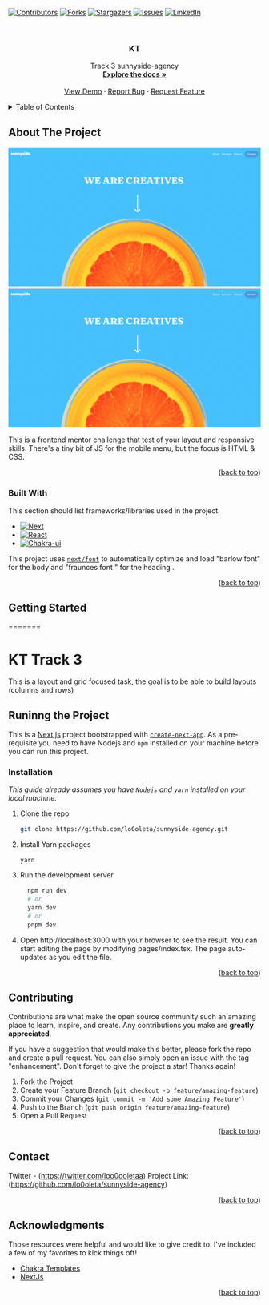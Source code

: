 <a name="readme-top"></a>

[![Contributors][contributors-shield]][contributors-url]
[![Forks][forks-shield]][forks-url]
[![Stargazers][stars-shield]][stars-url]
[![Issues][issues-shield]][issues-url]
[![LinkedIn][linkedin-shield]][linkedin-url]

<!-- PROJECT LOGO -->
<br />
<div align="center">
  <h3 align="center">KT</h3>

  <p align="center">
   Track 3 sunnyside-agency
    <br />
    <a href="https://github.com/lo0oleta/sunnyside-agency"><strong>Explore the docs »</strong></a>
    <br />
    <br />
    <a href="">View Demo</a>
    ·
    <a href="https://github.com/lo0oleta//sunnyside-agency/issues">Report Bug</a>
    ·
    <a href="https://github.com/lo0oleta//sunnyside-agency/issues">Request Feature</a>
  </p>
  
</div>

<!-- TABLE OF CONTENTS -->
<details>
  <summary>Table of Contents</summary>
  <ol>
    <li>
      <a href="#about-the-project">About The Project</a>
      <ul>
        <li><a href="#built-with">Built With</a></li>
      </ul>
    </li>
    <li>
      <a href="#getting-started">Getting Started</a>
      <ul>
        <li><a href="#prerequisites">Prerequisites</a></li>
        <li><a href="#installation">Installation</a></li>
      </ul>
    </li>
    <li><a href="#usage">Usage</a></li>
    <li><a href="#roadmap">Roadmap</a></li>
    <li><a href="#contributing">Contributing</a></li>
    <li><a href="#license">License</a></li>
    <li><a href="#contact">Contact</a></li>
    <li><a href="#acknowledgments">Acknowledgments</a></li>
  </ol>
</details>

<!-- ABOUT THE PROJECT -->

## About The Project

![](/public/screenshots/Screen%20Shot%202023-04-12%20at%208.21.32%20PM.png)
![](/public/screenshots/Screen%20Shot%202023-04-12%20at%208.21.32%20PM.png)

<!-- <img width="1696" alt="image" src="https://user-images.githubusercontent.com/8960757/230594630-42c220e3-ec5e-4121-9bde-044d8f23b701.png"> -->

This is a frontend mentor challenge that test of your layout and responsive skills. There's a tiny bit of JS for the mobile menu, but the focus is HTML & CSS.

<p align="right">(<a href="#readme-top">back to top</a>)</p>

### Built With

This section should list frameworks/libraries used in the project.

- [![Next][next.js]][next-url]
- [![React][react.js]][react-url]
- [![Chakra-ui][chakra.ui]][chakra-url]

This project uses [`next/font`](https://nextjs.org/docs/basic-features/font-optimization) to automatically optimize and load "barlow font" for the body and "fraunces font " for the heading .

<p align="right">(<a href="#readme-top">back to top</a>)</p>

<!-- GETTING STARTED -->

## Getting Started

=======

# KT Track 3

This is a layout and grid focused task, the goal is to be able to build layouts (columns and rows)

## Runinng the Project

This is a [Next.js](https://nextjs.org/) project bootstrapped with [`create-next-app`](https://github.com/vercel/next.js/tree/canary/packages/create-next-app). As a pre-requisite you need to have Nodejs and `npm`
installed on your machine before you can run this project.

### Installation

_This guide already assumes you have `Nodejs` and `yarn` installed on your local machine._

1. Clone the repo

   ```sh
   git clone https://github.com/lo0oleta/sunnyside-agency.git
   ```

2. Install Yarn packages

   ```
   yarn
   ```

3. Run the development server

   ```sh
     npm run dev
     # or
     yarn dev
     # or
     pnpm dev
   ```

4. Open http://localhost:3000 with your browser to see the result. You can start editing the page by modifying pages/index.tsx. The page auto-updates as you edit the file. 

<p align="right">(<a href="#readme-top">back to top</a>)</p>

<!-- CONTRIBUTING -->

## Contributing

Contributions are what make the open source community such an amazing place to learn, inspire, and create. Any contributions you make are **greatly appreciated**.

If you have a suggestion that would make this better, please fork the repo and create a pull request. You can also simply open an issue with the tag "enhancement".
Don't forget to give the project a star! Thanks again!

1. Fork the Project
2. Create your Feature Branch (`git checkout -b feature/amazing-feature`)
3. Commit your Changes (`git commit -m 'Add some Amazing Feature'`)
4. Push to the Branch (`git push origin feature/amazing-feature`)
5. Open a Pull Request

<p align="right">(<a href="#readme-top">back to top</a>)</p>

<!-- CONTACT -->

## Contact

Twitter - (https://twitter.com/loo0ooletaa)
Project Link:(https://github.com/lo0oleta/sunnyside-agency)

<p align="right">(<a href="#readme-top">back to top</a>)</p>

<!-- ACKNOWLEDGMENTS -->

## Acknowledgments

Those resources were helpful and would like to give credit to. I've included a few of my favorites to kick things off!

- [Chakra Templates](https://chakra-templates.dev/)
- [NextJs](https://nextjs.org/)

<p align="right">(<a href="#readme-top">back to top</a>)</p>

<!-- MARKDOWN LINKS & IMAGES -->
<!-- https://www.markdownguide.org/basic-syntax/#reference-style-links -->

[contributors-shield]: https://img.shields.io/badge/Contributors-1-green
[contributors-url]: https://github.com/lo0oleta/news-homepage/graphs/contributors
[forks-shield]: https://img.shields.io/badge/Forks-0-blue
[forks-url]: https://github.com/lo0oleta/news-homepage/forks
[stars-shield]: https://img.shields.io/badge/Stars-0-blue
[stars-url]: https://github.com/lo0oleta/news-homepage/stargazers
[issues-shield]: https://img.shields.io/badge/Issues-0-blue
[issues-url]: https://github.com/lo0oleta/news-homepage/issues
[linkedin-shield]: https://img.shields.io/badge/-LinkedIn-black.svg
[linkedin-url]: https://www.linkedin.com/in/alaaalnous
[product-screenshot]: images/screenshot_desktop.png
[next.js]: https://img.shields.io/badge/next.js-000000?style=for-the-badge&logo=nextdotjs&logoColor=white
[next-url]: https://nextjs.org/
[react.js]: https://img.shields.io/badge/React-20232A?style=for-the-badge&logo=react&logoColor=61DAFB
[react-url]: https://reactjs.org/
[chakra.ui]: https://camo.githubusercontent.com/9be161579f0737f301d45929820470e22ad2af41a92524b150dca40fce3c765d/68747470733a2f2f696d672e736869656c64732e696f2f7374617469632f76313f7374796c653d666f722d7468652d6261646765266d6573736167653d4368616b72612b554926636f6c6f723d333139373935266c6f676f3d4368616b72612b5549266c6f676f436f6c6f723d464646464646266c6162656c3d
[chakra-url]: https://chakra-ui.com/
